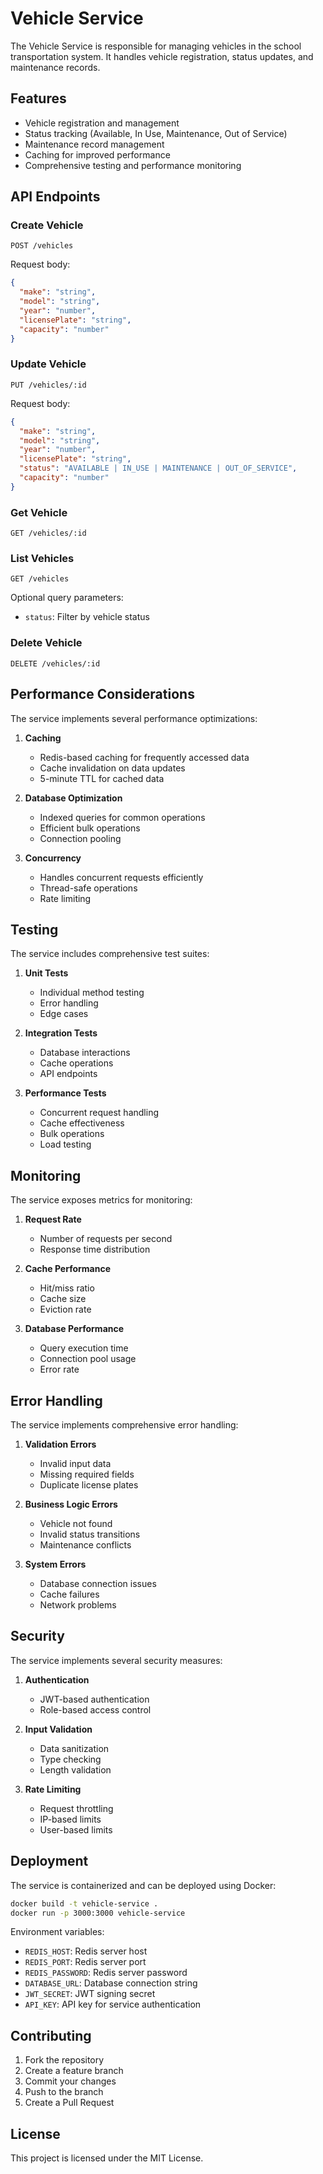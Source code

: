 # Vehicle Service

The Vehicle Service is responsible for managing vehicles in the school transportation system. It handles vehicle registration, status updates, and maintenance records.

## Features

- Vehicle registration and management
- Status tracking (Available, In Use, Maintenance, Out of Service)
- Maintenance record management
- Caching for improved performance
- Comprehensive testing and performance monitoring

## API Endpoints

### Create Vehicle
```http
POST /vehicles
```

Request body:
```json
{
  "make": "string",
  "model": "string",
  "year": "number",
  "licensePlate": "string",
  "capacity": "number"
}
```

### Update Vehicle
```http
PUT /vehicles/:id
```

Request body:
```json
{
  "make": "string",
  "model": "string",
  "year": "number",
  "licensePlate": "string",
  "status": "AVAILABLE | IN_USE | MAINTENANCE | OUT_OF_SERVICE",
  "capacity": "number"
}
```

### Get Vehicle
```http
GET /vehicles/:id
```

### List Vehicles
```http
GET /vehicles
```

Optional query parameters:
- `status`: Filter by vehicle status

### Delete Vehicle
```http
DELETE /vehicles/:id
```

## Performance Considerations

The service implements several performance optimizations:

1. **Caching**
   - Redis-based caching for frequently accessed data
   - Cache invalidation on data updates
   - 5-minute TTL for cached data

2. **Database Optimization**
   - Indexed queries for common operations
   - Efficient bulk operations
   - Connection pooling

3. **Concurrency**
   - Handles concurrent requests efficiently
   - Thread-safe operations
   - Rate limiting

## Testing

The service includes comprehensive test suites:

1. **Unit Tests**
   - Individual method testing
   - Error handling
   - Edge cases

2. **Integration Tests**
   - Database interactions
   - Cache operations
   - API endpoints

3. **Performance Tests**
   - Concurrent request handling
   - Cache effectiveness
   - Bulk operations
   - Load testing

## Monitoring

The service exposes metrics for monitoring:

1. **Request Rate**
   - Number of requests per second
   - Response time distribution

2. **Cache Performance**
   - Hit/miss ratio
   - Cache size
   - Eviction rate

3. **Database Performance**
   - Query execution time
   - Connection pool usage
   - Error rate

## Error Handling

The service implements comprehensive error handling:

1. **Validation Errors**
   - Invalid input data
   - Missing required fields
   - Duplicate license plates

2. **Business Logic Errors**
   - Vehicle not found
   - Invalid status transitions
   - Maintenance conflicts

3. **System Errors**
   - Database connection issues
   - Cache failures
   - Network problems

## Security

The service implements several security measures:

1. **Authentication**
   - JWT-based authentication
   - Role-based access control

2. **Input Validation**
   - Data sanitization
   - Type checking
   - Length validation

3. **Rate Limiting**
   - Request throttling
   - IP-based limits
   - User-based limits

## Deployment

The service is containerized and can be deployed using Docker:

```bash
docker build -t vehicle-service .
docker run -p 3000:3000 vehicle-service
```

Environment variables:
- `REDIS_HOST`: Redis server host
- `REDIS_PORT`: Redis server port
- `REDIS_PASSWORD`: Redis server password
- `DATABASE_URL`: Database connection string
- `JWT_SECRET`: JWT signing secret
- `API_KEY`: API key for service authentication

## Contributing

1. Fork the repository
2. Create a feature branch
3. Commit your changes
4. Push to the branch
5. Create a Pull Request

## License

This project is licensed under the MIT License. 